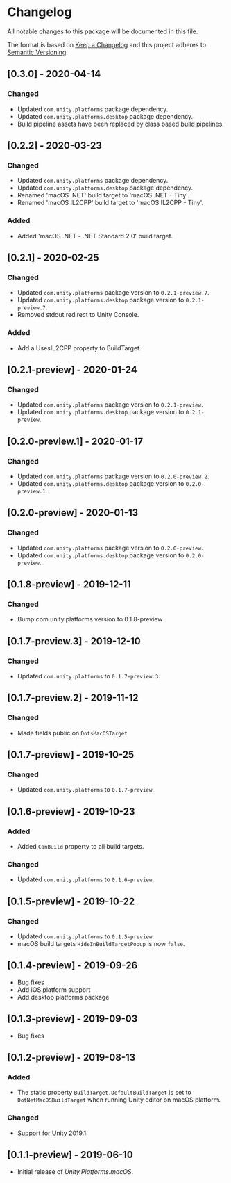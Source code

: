 # Changelog
All notable changes to this package will be documented in this file.

The format is based on [Keep a Changelog](http://keepachangelog.com/en/1.0.0/)
and this project adheres to [Semantic Versioning](http://semver.org/spec/v2.0.0.html).

## [0.3.0] - 2020-04-14

### Changed
- Updated `com.unity.platforms` package dependency.
- Updated `com.unity.platforms.desktop` package dependency.
- Build pipeline assets have been replaced by class based build pipelines.

## [0.2.2] - 2020-03-23

### Changed
- Updated `com.unity.platforms` package dependency.
- Updated `com.unity.platforms.desktop` package dependency.
- Renamed 'macOS .NET' build target to 'macOS .NET - Tiny'.
- Renamed 'macOS IL2CPP' build target to 'macOS IL2CPP - Tiny'.

### Added
- Added 'macOS .NET - .NET Standard 2.0' build target.

## [0.2.1] - 2020-02-25

### Changed
- Updated `com.unity.platforms` package version to `0.2.1-preview.7`.
- Updated `com.unity.platforms.desktop` package version to `0.2.1-preview.7`.
- Removed stdout redirect to Unity Console.

### Added
- Add a UsesIL2CPP property to BuildTarget.

## [0.2.1-preview] - 2020-01-24

### Changed
- Updated `com.unity.platforms` package version to `0.2.1-preview`.
- Updated `com.unity.platforms.desktop` package version to `0.2.1-preview`.

## [0.2.0-preview.1] - 2020-01-17

### Changed
- Updated `com.unity.platforms` package version to `0.2.0-preview.2`.
- Updated `com.unity.platforms.desktop` package version to `0.2.0-preview.1`.

## [0.2.0-preview] - 2020-01-13

### Changed
- Updated `com.unity.platforms` package version to `0.2.0-preview`.
- Updated `com.unity.platforms.desktop` package version to `0.2.0-preview`.

## [0.1.8-preview] - 2019-12-11

### Changed
- Bump com.unity.platforms version to 0.1.8-preview

## [0.1.7-preview.3] - 2019-12-10

### Changed
- Updated `com.unity.platforms` to `0.1.7-preview.3`.

## [0.1.7-preview.2] - 2019-11-12

### Changed
- Made fields public on `DotsMacOSTarget`

## [0.1.7-preview] - 2019-10-25

### Changed
- Updated `com.unity.platforms` to `0.1.7-preview`.

## [0.1.6-preview] - 2019-10-23

### Added
- Added `CanBuild` property to all build targets.

### Changed
- Updated `com.unity.platforms` to `0.1.6-preview`.

## [0.1.5-preview] - 2019-10-22

### Changed
- Updated `com.unity.platforms` to `0.1.5-preview`.
- macOS build targets `HideInBuildTargetPopup` is now `false`.

## [0.1.4-preview] - 2019-09-26
- Bug fixes  
- Add iOS platform support
- Add desktop platforms package

## [0.1.3-preview] - 2019-09-03

- Bug fixes  

## [0.1.2-preview] - 2019-08-13

### Added

- The static property `BuildTarget.DefaultBuildTarget` is set to `DotNetMacOSBuildTarget` when running Unity editor on macOS platform.

### Changed

- Support for Unity 2019.1.

## [0.1.1-preview] - 2019-06-10

- Initial release of *Unity.Platforms.macOS*.
